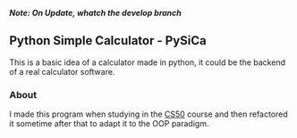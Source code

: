 ***Note: On Update, whatch the develop branch***
## Python Simple Calculator - PySiCa

This is a basic idea of a calculator made in python, it could be the backend of a real calculator software.

### About

I made this program when studying in the [CS50](https://www.edx.org/course/introduction-computer-science-harvardx-cs50x) course and then refactored it sometime after that to adapt it to the OOP paradigm.
